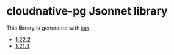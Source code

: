 # cloudnative-pg Jsonnet library

This library is generated with [`k8s`](https://github.com/jsonnet-libs/k8s).

- [1.22.2](1.22.2/README.md)
- [1.21.4](1.21.4/README.md)
